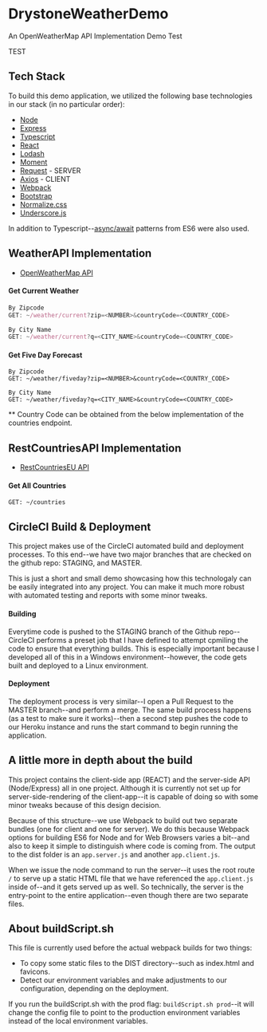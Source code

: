 # DrystoneWeatherDemo
An OpenWeatherMap API Implementation Demo Test

TEST

## Tech Stack

To build this demo application, we utilized the following base technologies in our stack (in no particular order):

   - [Node](https://nodejs.org/en/)
   - [Express](https://expressjs.com/)
   - [Typescript](https://www.typescriptlang.org/)
   - [React](https://reactjs.org/)
   - [Lodash](https://lodash.com/)
   - [Moment](https://momentjs.com/)
   - [Request](https://github.com/request/request) - SERVER
   - [Axios](https://github.com/axios/axios) - CLIENT
   - [Webpack](https://webpack.js.org/)
   - [Bootstrap](https://getbootstrap.com/)
   - [Normalize.css](https://necolas.github.io/normalize.css/)
   - [Underscore.js](https://underscorejs.org/)

   

   

In addition to Typescript--[async/await](https://www.typescriptlang.org/docs/handbook/release-notes/typescript-1-7.html) patterns from ES6 were also used.

## WeatherAPI Implementation

   - [OpenWeatherMap API](https://openweathermap.org/api)

#### Get Current Weather
```javascript
By Zipcode
GET: ~/weather/current?zip=<NUMBER>&countryCode=<COUNTRY_CODE>

By City Name
GET: ~/weather/current?q=<CITY_NAME>&countryCode=<COUNTRY_CODE>
```

#### Get Five Day Forecast
```
By Zipcode
GET: ~/weather/fiveday?zip=<NUMBER>&countryCode=<COUNTRY_CODE>

By City Name
GET: ~/weather/fiveday?q=<CITY_NAME>&countryCode=<COUNTRY_CODE>
```

** Country Code can be obtained from the below implementation of the countries endpoint.

## RestCountriesAPI Implementation

   - [RestCountriesEU API](https://restcountries.eu/#api-endpoints-all)

#### Get All Countries
```
GET: ~/countries
```

## CircleCI Build & Deployment

This project makes use of the CircleCI automated build and deployment processes. To this end--we have two major branches that are checked on the github repo: STAGING, and MASTER.

This is just a short and small demo showcasing how this technologaly can be easily integrated into any project. You can make it much more robust with automated testing and reports with some minor tweaks.

#### Building

Everytime code is pushed to the STAGING branch of the Github repo--CircleCI performs a preset job that I have defined to attempt cpmiling the code to ensure that everything builds. This is especially important because I developed all of this in a Windows environment--however, the code gets built and deployed to a Linux environment.

#### Deployment

The deployment process is very similar--I open a Pull Request to the MASTER branch--and perform a merge. The same build process happens (as a test to make sure it works)--then a second step pushes the code to our Heroku instance and runs the start command to begin running the application.

## A little more in depth about the build

This project contains the client-side app (REACT) and the server-side API (Node/Express) all in one project. Although it is currently not set up for server-side-rendering of the client-app--it is capable of doing so with some minor tweaks because of this design decision.

Because of this structure--we use Webpack to build out two separate bundles (one for client and one for server). We do this because Webpack options for building ES6 for Node and for Web Browsers varies a bit--and also to keep it simple to distinguish where code is coming from. The output to the dist folder is an `app.server.js` and another `app.client.js`.

When we issue the node command to run the server--it uses the root route `/` to serve up a static HTML file that we have referenced the `app.client.js` inside of--and it gets served up as well. So technically, the server is the entry-point to the entire application--even though there are two separate files.

## About buildScript.sh

This file is currently used before the actual webpack builds for two things:
   - To copy some static files to the DIST directory--such as index.html and favicons.
   - Detect our environment variables and make adjustments to our configuration, depending on the deployment.

If you run the buildScript.sh with the prod flag: `buildScript.sh prod`--it will change the config file to point to the production environment variables instead of the local environment variables.
